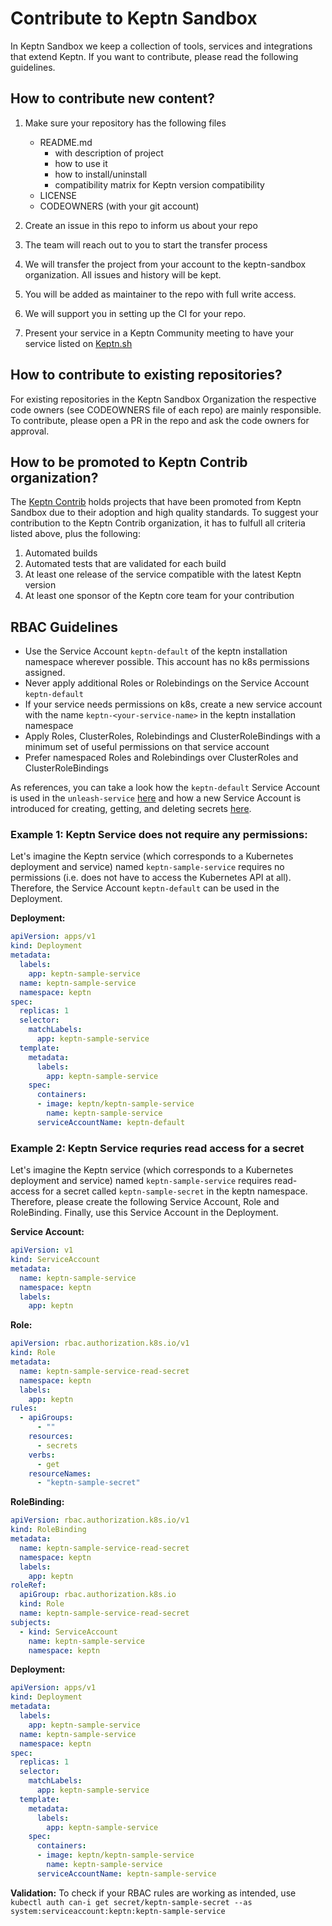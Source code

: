 # Contribute to Keptn Sandbox

In Keptn Sandbox we keep a collection of tools, services and integrations that extend Keptn. 
If you want to contribute, please read the following guidelines.


## How to contribute new content?

1. Make sure your repository has the following files

    - README.md 
      - with description of project
      - how to use it
      - how to install/uninstall
      - compatibility matrix for Keptn version compatibility
    - LICENSE
    - CODEOWNERS (with your git account)
    
1. Create an issue in this repo to inform us about your repo
1. The team will reach out to you to start the transfer process
1. We will transfer the project from your account to the keptn-sandbox organization. All issues and history will be kept.
1. You will be added as maintainer to the repo with full write access.
1. We will support you in setting up the CI for your repo.
1. Present your service in a Keptn Community meeting to have your service listed on [Keptn.sh](https://keptn.sh) 

## How to contribute to existing repositories?

For existing repositories in the Keptn Sandbox Organization the respective code owners (see CODEOWNERS file of each repo) are mainly responsible. To contribute, please open a PR in the repo and ask the code owners for approval.

## How to be promoted to Keptn Contrib organization?

The [Keptn Contrib](https://github.com/keptn-contrib) holds projects that have been promoted from Keptn Sandbox due to their adoption and high quality standards.
To suggest your contribution to the Keptn Contrib organization, it has to fulfull all criteria listed above, plus the following:
1. Automated builds
1. Automated tests that are validated for each build
1. At least one release of the service compatible with the latest Keptn version
1. At least one sponsor of the Keptn core team for your contribution

## RBAC Guidelines
* Use the Service Account `keptn-default` of the keptn installation namespace wherever possible. This account has no k8s permissions assigned.
* Never apply additional Roles or Rolebindings on the Service Account `keptn-default`
* If your service needs permissions on k8s, create a new service account with the name `keptn-<your-service-name>` in the keptn installation namespace
* Apply Roles, ClusterRoles, Rolebindings and ClusterRoleBindings with a minimum set of useful permissions on that service account
* Prefer namespaced Roles and Rolebindings over ClusterRoles and ClusterRoleBindings

As references, you can take a look 
how the `keptn-default` Service Account is used in the `unleash-service` [here](https://github.com/keptn-contrib/unleash-service/pull/10/files)
and how a new Service Account is introduced for creating, getting, and deleting secrets [here](https://github.com/keptn/keptn/pull/1931/files).

### Example 1: Keptn Service does not require any permissions:
Let's imagine the Keptn service (which corresponds to a Kubernetes deployment and service) named `keptn-sample-service` requires
no permissions (i.e. does not have to access the Kubernetes API at all).
Therefore, the Service Account `keptn-default` can be used in the Deployment.

**Deployment:**
```yaml
apiVersion: apps/v1
kind: Deployment
metadata:
  labels:
    app: keptn-sample-service
  name: keptn-sample-service
  namespace: keptn
spec:
  replicas: 1
  selector:
    matchLabels:
      app: keptn-sample-service
  template:
    metadata:
      labels:
        app: keptn-sample-service
    spec:
      containers:
      - image: keptn/keptn-sample-service
        name: keptn-sample-service
      serviceAccountName: keptn-default
```

### Example 2: Keptn Service requries read access for a secret
Let's imagine the Keptn service (which corresponds to a Kubernetes deployment and service) named `keptn-sample-service` requires read-access for a secret called `keptn-sample-secret` in the keptn namespace.
Therefore, please create the following Service Account, Role and RoleBinding. Finally, use this Service Account in the Deployment.

**Service Account:**
```yaml
apiVersion: v1
kind: ServiceAccount
metadata:
  name: keptn-sample-service
  namespace: keptn
  labels:
    app: keptn
``` 
**Role:**
```yaml
apiVersion: rbac.authorization.k8s.io/v1
kind: Role
metadata:
  name: keptn-sample-service-read-secret
  namespace: keptn
  labels:
    app: keptn
rules:
  - apiGroups:
      - ""
    resources:
      - secrets
    verbs:
      - get
    resourceNames:
      - "keptn-sample-secret"
```
**RoleBinding:**
```yaml
apiVersion: rbac.authorization.k8s.io/v1
kind: RoleBinding
metadata:
  name: keptn-sample-service-read-secret
  namespace: keptn
  labels:
    app: keptn
roleRef:
  apiGroup: rbac.authorization.k8s.io
  kind: Role
  name: keptn-sample-service-read-secret
subjects:
  - kind: ServiceAccount
    name: keptn-sample-service
    namespace: keptn
```
**Deployment:**
```yaml
apiVersion: apps/v1
kind: Deployment
metadata:
  labels:
    app: keptn-sample-service
  name: keptn-sample-service
  namespace: keptn
spec:
  replicas: 1
  selector:
    matchLabels:
      app: keptn-sample-service
  template:
    metadata:
      labels:
        app: keptn-sample-service
    spec:
      containers:
      - image: keptn/keptn-sample-service
        name: keptn-sample-service
      serviceAccountName: keptn-sample-service
```
**Validation:**
To check if your RBAC rules are working as intended, use 
```kubectl auth can-i get secret/keptn-sample-secret --as system:serviceaccount:keptn:keptn-sample-service```
